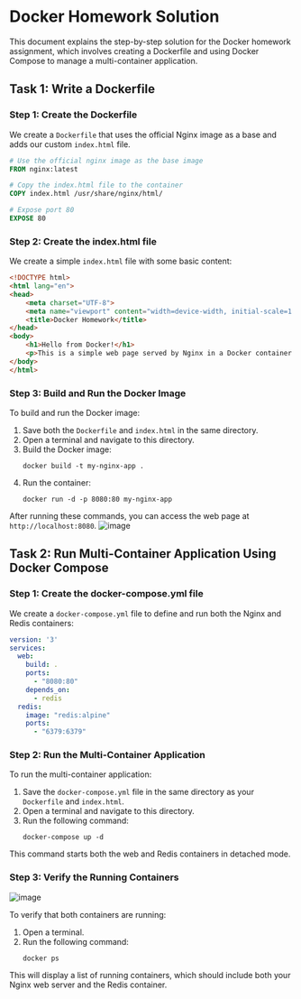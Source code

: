 # Docker Homework Solution

This document explains the step-by-step solution for the Docker homework assignment, which involves creating a Dockerfile and using Docker Compose to manage a multi-container application.

## Task 1: Write a Dockerfile

### Step 1: Create the Dockerfile

We create a `Dockerfile` that uses the official Nginx image as a base and adds our custom `index.html` file.

```dockerfile
# Use the official nginx image as the base image
FROM nginx:latest

# Copy the index.html file to the container
COPY index.html /usr/share/nginx/html/

# Expose port 80
EXPOSE 80
```

### Step 2: Create the index.html file

We create a simple `index.html` file with some basic content:

```html
<!DOCTYPE html>
<html lang="en">
<head>
    <meta charset="UTF-8">
    <meta name="viewport" content="width=device-width, initial-scale=1.0">
    <title>Docker Homework</title>
</head>
<body>
    <h1>Hello from Docker!</h1>
    <p>This is a simple web page served by Nginx in a Docker container.</p>
</body>
</html>
```

### Step 3: Build and Run the Docker Image

To build and run the Docker image:

1. Save both the `Dockerfile` and `index.html` in the same directory.
2. Open a terminal and navigate to this directory.
3. Build the Docker image:
   ```
   docker build -t my-nginx-app .
   ```
4. Run the container:
   ```
   docker run -d -p 8080:80 my-nginx-app
   ```

After running these commands, you can access the web page at `http://localhost:8080`.
![image](https://github.com/user-attachments/assets/23224677-d9d3-41e4-9467-9604bcd6a524)



## Task 2: Run Multi-Container Application Using Docker Compose

### Step 1: Create the docker-compose.yml file

We create a `docker-compose.yml` file to define and run both the Nginx and Redis containers:

```yaml
version: '3'
services:
  web:
    build: .
    ports:
      - "8080:80"
    depends_on:
      - redis
  redis:
    image: "redis:alpine"
    ports:
      - "6379:6379"
```

### Step 2: Run the Multi-Container Application

To run the multi-container application:

1. Save the `docker-compose.yml` file in the same directory as your `Dockerfile` and `index.html`.
2. Open a terminal and navigate to this directory.
3. Run the following command:
   ```
   docker-compose up -d
   ```

This command starts both the web and Redis containers in detached mode.

### Step 3: Verify the Running Containers

![image](https://github.com/user-attachments/assets/ecca2b8f-2d94-4b97-97ca-cd42ffda84fc)



To verify that both containers are running:

1. Open a terminal.
2. Run the following command:
   ```
   docker ps
   ```

This will display a list of running containers, which should include both your Nginx web server and the Redis container.

